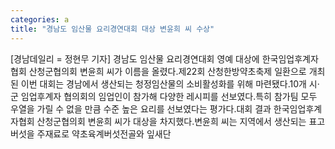 ```yaml
---
categories: a
title: "경남도 임산물 요리경연대회 대상 변윤희 씨 수상"
---
```

[경남데일리 = 정현무 기자] 경남도 임산물 요리경연대회 영예 대상에 한국임업후계자협회 산청군협의회 변윤희 씨가 이름을 올렸다.제22회 산청한방약초축제 일환으로 개최된 이번 대회는 경남에서 생산되는 청정임산물의 소비활성화를 위해 마련됐다.10개 시·군 임업후계자 협의회의 임업인이 참가해 다양한 레시피를 선보였다.특히 참가팀 모두 우열을 가릴 수 없을 만큼 수준 높은 요리를 선보였다는 평가다.대회 결과 한국임업후계자협회 산청군협의회 변윤희 씨가 대상을 차지했다.변윤희 씨는 지역에서 생산되는 표고버섯을 주재료로 약초육계버섯전골와 잎새단